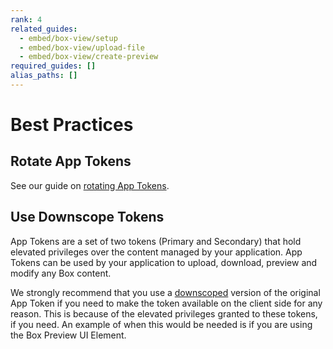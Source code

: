 ```yaml
---
rank: 4
related_guides:
  - embed/box-view/setup
  - embed/box-view/upload-file
  - embed/box-view/create-preview
required_guides: []
alias_paths: []
---
```


# Best Practices

## Rotate App Tokens

See our guide on [rotating App Tokens][rotate]. 

## Use Downscope Tokens

App Tokens are a set of two tokens (Primary and Secondary) that hold elevated
privileges over the content managed by your application. App Tokens can be used
by your application to upload, download, preview and modify any Box content.

We strongly recommend that you use a [downscoped][downscoped] version of the
original App Token if you need to make the token available on the client side
for any reason. This is because of the elevated privileges granted to these
tokens, if you need. An example of when this would be needed is if you are using
the Box Preview UI Element.

[rotate]: g://authentication/app-token/rollover
[downscoped]: g://authentication/tokens/downscope
